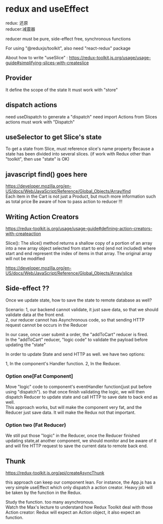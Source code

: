 # redux and useEffect

redux: 还原  
reducer:减震器

reducer must be pure, side-effect free, synchronous functions

For using "@reduxjs/toolkit", also need "react-redux" package

About how to write "useSlice" : https://redux-toolkit.js.org/usage/usage-guide#simplifying-slices-with-createslice

## Provider

It define the scope of the state
It must work with "store"

## dispatch actions

need useDispatch to generate a "dispatch"
need import Actions from Slices
actions must work with "Dispatch"

## useSelector to get Slice's state

To get a state from Slice, must reference slice's name property
Because a state has been divided into several slices.
(if work with Redux other than "toolkit", then use "state" is OK)

## javascript find() goes here

https://developer.mozilla.org/en-US/docs/Web/JavaScript/Reference/Global_Objects/Array/find  
Each item in the Cart is not just a Product, but much more information such as total price
Be aware of how to pass action to reducer !!!

## Writing Action Creators

https://redux-toolkit.js.org/usage/usage-guide#defining-action-creators-with-createaction

Slice(): The slice() method returns a shallow copy of a portion of an array into a new array object selected from start to end (end not included) where start and end represent the index of items in that array. The original array will not be modified

https://developer.mozilla.org/en-US/docs/Web/JavaScript/Reference/Global_Objects/Array/slice

## Side-effect ??

Once we update state, how to save the state to remote database as well?

Scenario:
1, our backend cannot validate, it just save data, so that we should validate data at the front end.  
2, our reducer cannot has Asynchronous code, so that sending HTTP request cannot be occurs in the Reducer

In our case, once user submit a order, the "addToCart" reducer is fired.  
In the "addToCart" reducer, "logic code" to validate the payload before updating
the "state"

In order to update State and send HTTP as well. we have two options:

1, In the component's Handler function.
2, In the Reducer.

### Option one[Fat Component]

Move "logic" code to component's eventHandler function(just put before using "dispatch"). so that once finish validating the logic, we will then dispatch Reducer to update state and call HTTP to save date to back end as well.  
This approach works, but will make the component very fat, and the Reducer just save data. It will make the Redux not that important.

### Option two (Fat Reducer)

We still put those "logic" in the Reducer, once the Reducer finished updating state,at another component, we should monitor and be aware of it and will fire HTTP request to save the current data to remote back end.

## Thunk

https://redux-toolkit.js.org/api/createAsyncThunk

this approach can keep our component lean. For instance, the App.js has a very simple useEffect which only dispatch a action creator. Heavy job will be taken by the function in the Redux.

Study the function. too many asynchronous.  
Watch the Max's lecture to understand how Redux Toolkit deal with those Action creator: Redux will expect an Action object, it also expect an function.
